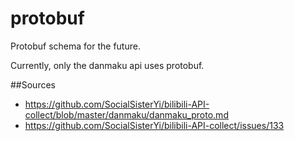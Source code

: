 # protobuf

Protobuf schema for the future. 

Currently, only the danmaku api uses protobuf. 

##Sources
- https://github.com/SocialSisterYi/bilibili-API-collect/blob/master/danmaku/danmaku_proto.md
- https://github.com/SocialSisterYi/bilibili-API-collect/issues/133
